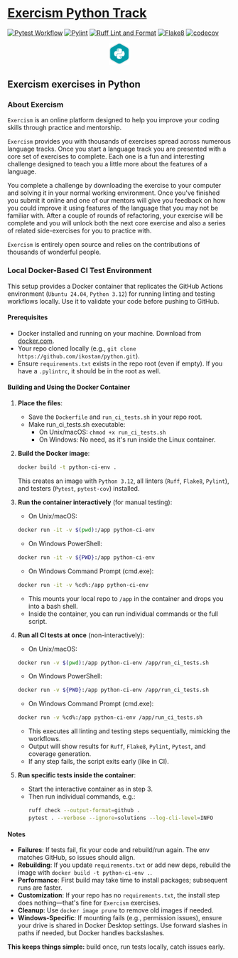 # [Exercism Python Track](https://exercism.io/tracks/python)

[![Pytest Workflow](https://github.com/ikostan/python/actions/workflows/pytest.yml/badge.svg)](https://github.com/ikostan/python/actions/workflows/pytest.yml)
[![Pylint](https://github.com/ikostan/python/actions/workflows/pylint.yml/badge.svg)](https://github.com/ikostan/python/actions/workflows/pylint.yml)
[![Ruff Lint and Format](https://github.com/ikostan/python/actions/workflows/ruff.yml/badge.svg)](https://github.com/ikostan/python/actions/workflows/ruff.yml)
[![Flake8](https://github.com/ikostan/python/actions/workflows/flake8.yml/badge.svg)](https://github.com/ikostan/python/actions/workflows/flake8.yml)
[![codecov](https://codecov.io/github/ikostan/python/graph/badge.svg?token=G78RWJWJ38)](https://codecov.io/github/ikostan/python)

<div align="center"> 
<img width="9%" height="9%" src="https://github.com/ikostan/Exercism_Python_Track/blob/master/img/python-track.png" hspace="20">
</div>

## Exercism exercises in Python

### About Exercism

`Exercism` is an online platform designed to help you improve your coding
skills through practice and mentorship.

`Exercism` provides you with thousands of exercises spread across numerous
language tracks. Once you start a language track you are presented with a
core set of exercises to complete. Each one is a fun and interesting
challenge designed to teach you a little more about the features of a language.

You complete a challenge by downloading the exercise to your computer and
solving it in your normal working environment. Once you've finished you submit
it online and one of our mentors will give you feedback on how you could improve
it using features of the language that you may not be familiar with. After a
couple of rounds of refactoring, your exercise will be complete and you will
unlock both the next core exercise and also a series of related side-exercises
for you to practice with.

`Exercism` is entirely open source and relies on the contributions of thousands
of wonderful people.


### Local Docker-Based CI Test Environment

This setup provides a Docker container that replicates the GitHub Actions
environment (`Ubuntu 24.04`, `Python 3.12`) for running linting and testing
workflows locally. Use it to validate your code before pushing to GitHub.

#### Prerequisites

- Docker installed and running on your machine. Download from
  [docker.com](https://www.docker.com/get-started).
- Your repo cloned locally (e.g., `git clone https://github.com/ikostan/python.git`).
- Ensure `requirements.txt` exists in the repo root (even if empty).
  If you have a `.pylintrc`, it should be in the root as well.

#### Building and Using the Docker Container

1. **Place the files**:
   - Save the `Dockerfile` and `run_ci_tests.sh` in your repo root.
   - Make run_ci_tests.sh executable:
     - On Unix/macOS: ```chmod +x run_ci_tests.sh```
     - On Windows: No need, as it's run inside the Linux container.

2. **Build the Docker image**:
   ```bash
   docker build -t python-ci-env .
   ```
   This creates an image with `Python 3.12`, all linters (`Ruff`, `Flake8`, `Pylint`),
   and testers (`Pytest`, `pytest-cov`) installed.

3. **Run the container interactively** (for manual testing):
   * On Unix/macOS:
   ```bash
   docker run -it -v $(pwd):/app python-ci-env
   ```
   * On Windows PowerShell:
   ```bash
   docker run -it -v ${PWD}:/app python-ci-env
   ```
   * On Windows Command Prompt (cmd.exe):
   ```bash
   docker run -it -v %cd%:/app python-ci-env
   ```
   - This mounts your local repo to `/app` in the container and drops you into a bash shell.
   - Inside the container, you can run individual commands or the full script.

4. **Run all CI tests at once** (non-interactively):
   * On Unix/macOS:
   ```bash
   docker run -v $(pwd):/app python-ci-env /app/run_ci_tests.sh
   ```
   * On Windows PowerShell:
   ```bash
   docker run -v ${PWD}:/app python-ci-env /app/run_ci_tests.sh
   ```
   * On Windows Command Prompt (cmd.exe):
   ```bash
   docker run -v %cd%:/app python-ci-env /app/run_ci_tests.sh
   ```
   - This executes all linting and testing steps sequentially, mimicking the workflows.
   - Output will show results for `Ruff`, `Flake8`, `Pylint`, `Pytest`, and coverage generation.
   - If any step fails, the script exits early (like in CI).

5. **Run specific tests inside the container**:
   - Start the interactive container as in step 3.
   - Then run individual commands, e.g.:
     ```bash
     ruff check --output-format=github .
     pytest . --verbose --ignore=solutions --log-cli-level=INFO
     ```

#### Notes

- **Failures**: If tests fail, fix your code and rebuild/run again. The env matches GitHub,
  so issues should align.
- **Rebuilding**: If you update `requirements.txt` or add new deps, rebuild the image with
  `docker build -t python-ci-env .`.
- **Performance**: First build may take time to install packages; subsequent runs are faster.
- **Customization**: If your repo has no `requirements.txt`, the install step does nothing—that's
  fine for `Exercism` exercises.
- **Cleanup**: Use `docker image prune` to remove old images if needed.
- **Windows-Specific**: If mounting fails (e.g., permission issues), ensure your drive is shared
  in Docker Desktop settings. Use forward slashes in paths if needed, but Docker handles backslashes.

**This keeps things simple:** build once, run tests locally, catch issues early.
